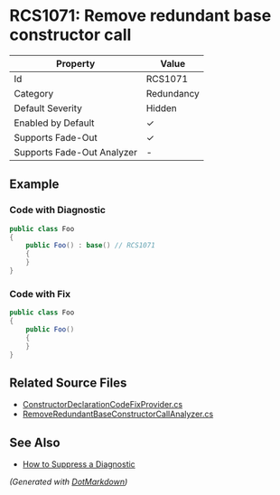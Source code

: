 # RCS1071: Remove redundant base constructor call

| Property                    | Value      |
| --------------------------- | ---------- |
| Id                          | RCS1071    |
| Category                    | Redundancy |
| Default Severity            | Hidden     |
| Enabled by Default          | &#x2713;   |
| Supports Fade\-Out          | &#x2713;   |
| Supports Fade\-Out Analyzer | \-         |

## Example

### Code with Diagnostic

```csharp
public class Foo
{
    public Foo() : base() // RCS1071
    {
    }
}
```

### Code with Fix

```csharp
public class Foo
{
    public Foo()
    {
    }
}
```

## Related Source Files

* [ConstructorDeclarationCodeFixProvider.cs](../../src/Analyzers.CodeFixes/CSharp/CodeFixes/ConstructorDeclarationCodeFixProvider.cs)
* [RemoveRedundantBaseConstructorCallAnalyzer.cs](../../src/Analyzers/CSharp/Analysis/RemoveRedundantBaseConstructorCallAnalyzer.cs)

## See Also

* [How to Suppress a Diagnostic](../HowToConfigureAnalyzers.md#how-to-suppress-a-diagnostic)

*\(Generated with [DotMarkdown](http://github.com/JosefPihrt/DotMarkdown)\)*